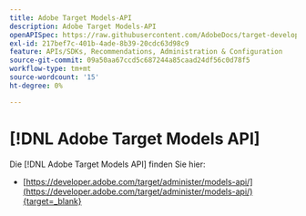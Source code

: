 ```yaml
---
title: Adobe Target Models-API
description: Adobe Target Models-API
openAPISpec: https://raw.githubusercontent.com/AdobeDocs/target-developers/main/src/models-api.json
exl-id: 217bef7c-401b-4ade-8b39-20cdc63d98c9
feature: APIs/SDKs, Recommendations, Administration & Configuration
source-git-commit: 09a50aa67ccd5c687244a85caad24df56c0d78f5
workflow-type: tm+mt
source-wordcount: '15'
ht-degree: 0%

---
```


# [!DNL Adobe Target Models API]

Die [!DNL Adobe Target Models API] finden Sie hier:

* [https://developer.adobe.com/target/administer/models-api/](https://developer.adobe.com/target/administer/models-api/){target=_blank}
